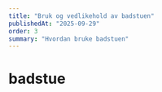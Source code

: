 ```yaml
---
title: "Bruk og vedlikehold av badstuen"
publishedAt: "2025-09-29"
order: 3
summary: "Hvordan bruke badstuen"
---
```


# badstue

